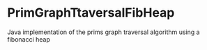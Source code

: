 # PrimGraphTtaversalFibHeap
Java implementation of the prims graph traversal algorithm using a fibonacci heap
